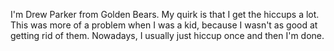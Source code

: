 I'm Drew Parker from Golden Bears.
My quirk is that I get the hiccups a lot.  This was more of a problem when I was a kid, because I wasn't as good at getting rid of them.  Nowadays, I usually just hiccup once and then I'm done.